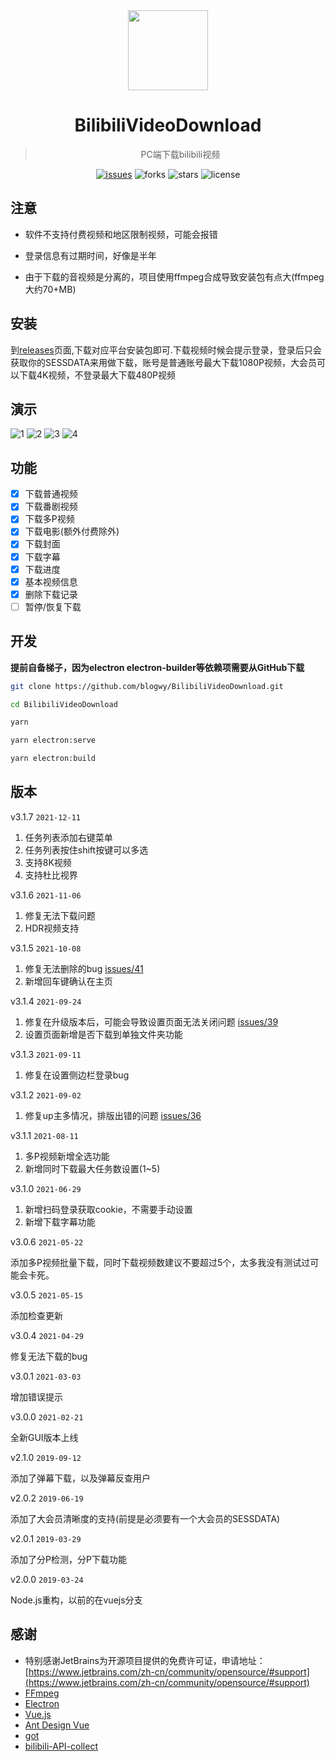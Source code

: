 <div align="center">
  <img src="./build/icons/256x256.png" alt="" width="128">
  <h1>BilibiliVideoDownload</h1>
  <blockquote>PC端下载bilibili视频</blockquote>
</div>

<div align="center">
  <a href="https://github.com/blogwy/BilibiliVideoDownload/issues"><img src="https://img.shields.io/github/issues/blogwy/BilibiliVideoDownload" alt="issues"></a>
  <a><img src="https://img.shields.io/github/forks/blogwy/BilibiliVideoDownload" alt="forks"></a>
  <a><img src="https://img.shields.io/github/stars/blogwy/BilibiliVideoDownload" alt="stars"></a>
  <a><img src="https://img.shields.io/github/license/blogwy/BilibiliVideoDownload" alt="license"></a>
</div>

## 注意

* 软件不支持付费视频和地区限制视频，可能会报错

* 登录信息有过期时间，好像是半年

* 由于下载的音视频是分离的，项目使用ffmpeg合成导致安装包有点大(ffmpeg大约70+MB)

## 安装

到[releases](https://github.com/blogwy/BilibiliVideoDownload/releases)页面,下载对应平台安装包即可.下载视频时候会提示登录，登录后只会获取你的SESSDATA来用做下载，账号是普通账号最大下载1080P视频，大会员可以下载4K视频，不登录最大下载480P视频

## 演示

![1](./screenshots/1.png)
![2](./screenshots/2.png)
![3](./screenshots/3.png)
![4](./screenshots/4.png)


## 功能

* [x] 下载普通视频
* [x] 下载番剧视频
* [x] 下载多P视频
* [x] 下载电影(额外付费除外)
* [x] 下载封面
* [x] 下载字幕
* [x] 下载进度
* [x] 基本视频信息
* [x] 删除下载记录
* [ ] 暂停/恢复下载

## 开发

**提前自备梯子，因为electron electron-builder等依赖项需要从GitHub下载**

```bash
git clone https://github.com/blogwy/BilibiliVideoDownload.git

cd BilibiliVideoDownload

yarn

yarn electron:serve

yarn electron:build
```
## 版本

v3.1.7 `2021-12-11`

1. 任务列表添加右键菜单
2. 任务列表按住shift按键可以多选
3. 支持8K视频
4. 支持杜比视界

v3.1.6 `2021-11-06`

1. 修复无法下载问题
2. HDR视频支持

v3.1.5 `2021-10-08`

1. 修复无法删除的bug [issues/41](https://github.com/blogwy/BilibiliVideoDownload/issues/41)
2. 新增回车键确认在主页

v3.1.4 `2021-09-24`

1. 修复在升级版本后，可能会导致设置页面无法关闭问题 [issues/39](https://github.com/blogwy/BilibiliVideoDownload/issues/39)
2. 设置页面新增是否下载到单独文件夹功能

v3.1.3 `2021-09-11`

1. 修复在设置侧边栏登录bug

v3.1.2 `2021-09-02`

1. 修复up主多情况，排版出错的问题 [issues/36](https://github.com/blogwy/BilibiliVideoDownload/issues/36)

v3.1.1 `2021-08-11`

1. 多P视频新增全选功能
2. 新增同时下载最大任务数设置(1~5)

v3.1.0 `2021-06-29`

1. 新增扫码登录获取cookie，不需要手动设置
2. 新增下载字幕功能

v3.0.6 `2021-05-22`

添加多P视频批量下载，同时下载视频数建议不要超过5个，太多我没有测试过可能会卡死。

v3.0.5 `2021-05-15`

添加检查更新

v3.0.4 `2021-04-29`

修复无法下载的bug

v3.0.1 `2021-03-03`

增加错误提示

v3.0.0 `2021-02-21`

全新GUI版本上线

v2.1.0 `2019-09-12`

添加了弹幕下载，以及弹幕反查用户

v2.0.2 `2019-06-19`

添加了大会员清晰度的支持(前提是必须要有一个大会员的SESSDATA)

v2.0.1 `2019-03-29`

添加了分P检测，分P下载功能

v2.0.0 `2019-03-24`

Node.js重构，以前的在vuejs分支

## 感谢

* 特别感谢JetBrains为开源项目提供的免费许可证，申请地址：[https://www.jetbrains.com/zh-cn/community/opensource/#support](https://www.jetbrains.com/zh-cn/community/opensource/#support)
* [FFmpeg](https://ffmpeg.org/)
* [Electron](https://www.electronjs.org/)
* [Vue.js](https://vuejs.org/)
* [Ant Design Vue](https://antdv.com/docs/vue/introduce-cn/)
* [got](https://github.com/sindresorhus/got)
* [bilibili-API-collect](https://github.com/SocialSisterYi/bilibili-API-collect)

